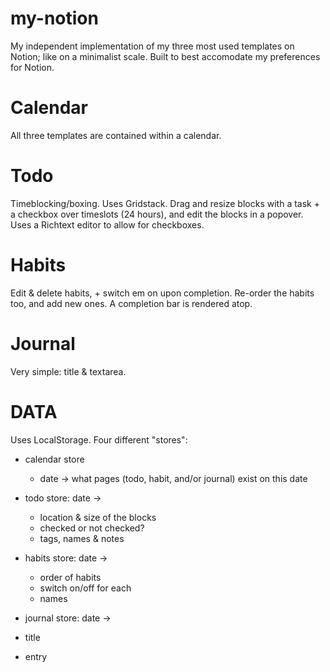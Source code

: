 # my-notion

My independent implementation of my three most used templates on Notion; like on a minimalist scale. Built to best accomodate my preferences for Notion.

# Calendar

All three templates are contained within a calendar.

# Todo

Timeblocking/boxing. Uses Gridstack. Drag and resize blocks with a task + a checkbox over timeslots (24 hours), and edit the blocks in a popover. Uses a Richtext editor to allow for checkboxes.

# Habits

Edit & delete habits, + switch em on upon completion. Re-order the habits too, and add new ones. A completion bar is rendered atop.

# Journal

Very simple: title & textarea.

# DATA

Uses LocalStorage. Four different "stores":
- calendar store
  - date -> what pages (todo, habit, and/or journal) exist on this date
  
- todo store: date ->
  - location & size of the blocks
  - checked or not checked?
  - tags, names & notes
 
- habits store: date ->
  - order of habits
  - switch on/off for each
  - names
 
 - journal store: date ->
  - title
  - entry
  
